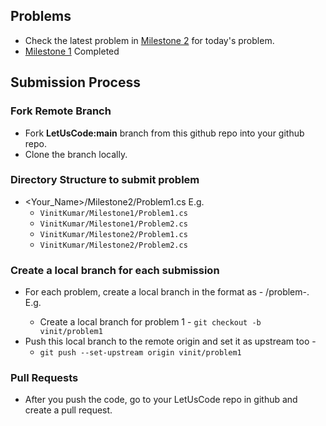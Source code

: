 ## Problems

* Check the latest problem in [Milestone 2](https://github.com/ThreeMangoTrees/LetUsCode/blob/main/PracticeProblems/Milestone2.md) for today's problem.
* [Milestone 1](https://github.com/ThreeMangoTrees/LetUsCode/blob/main/PracticeProblems/Milestone1.md) Completed


## Submission Process

### Fork Remote Branch

* Fork **LetUsCode:main** branch from this github repo into your github repo.
* Clone the branch locally.

### Directory Structure to submit problem

* <Your_Name>/Milestone2/Problem1.cs  E.g.
	* `VinitKumar/Milestone1/Problem1.cs`
	* `VinitKumar/Milestone1/Problem2.cs`
	* `VinitKumar/Milestone2/Problem1.cs`
 	* `VinitKumar/Milestone2/Problem2.cs`
 
### Create a local branch for each submission

* For each problem, create a local branch in the format as - <your-name>/problem-<num>. E.g.
  	* Create a local branch for problem 1 - `git checkout -b vinit/problem1`
* Push this local branch to the remote origin and set it as upstream too -
  	* `git push --set-upstream origin vinit/problem1`
 
### Pull Requests

* After you push the code, go to your LetUsCode repo in github and create a pull request.

